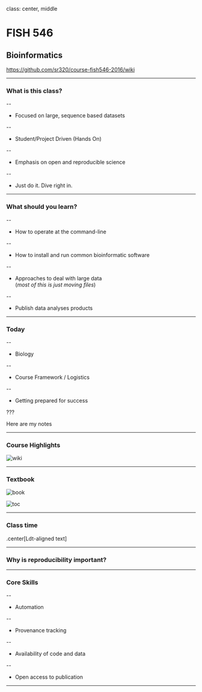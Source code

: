 class: center, middle

# FISH 546 
## Bioinformatics

https://github.com/sr320/course-fish546-2016/wiki

---

### What is this class?
--

- Focused on large, sequence based datasets

--

- Student/Project Driven (Hands On)

--

- Emphasis on open and reproducible science


--

- Just do it. Dive right in. 


---

### What should you learn?

--

- How to operate at the command-line

--

- How to install and run common bioinformatic software

--

- Approaches to deal with large data     
    (_most of this is just moving files_)

--

- Publish data analyses products



---

### Today

--

- Biology

--

- Course Framework / Logistics

--

- Getting prepared for success

??? 

Here are my notes



---
### Course Highlights

![wiki](http://eagle.fish.washington.edu/cnidarian/skitch/Home_·_sr320_course-fish546-2016_Wiki_1D9C6972.png)


---

### Textbook

![book](http://eagle.fish.washington.edu/cnidarian/skitch/Bioinformatics_Data_Skills__Reproducible_and_Robust_Research_with_Open_Source_Tools__Vince_Buffalo__9781449367374__Amazon_com__Books_1D9C69E4.png)


![toc](http://eagle.fish.washington.edu/cnidarian/skitch/Bioinformatics_Data_Skills_pdf__page_7_of_538__1D9C6A89.png)


---

### Class time

.center[Ldt-aligned text]


---



### Why is reproducibility important?

---

### Core Skills 

--

- Automation

--

- Provenance tracking

--

- Availability of code and data

--

- Open access to publication

---
